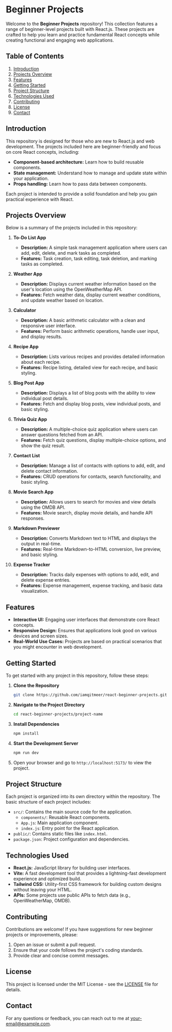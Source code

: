 # Beginner Projects

Welcome to the **Beginner Projects** repository! This collection features a range of beginner-level projects built with React.js. These projects are crafted to help you learn and practice fundamental React concepts while creating functional and engaging web applications.

## Table of Contents

1. [Introduction](#introduction)
2. [Projects Overview](#projects-overview)
3. [Features](#features)
4. [Getting Started](#getting-started)
5. [Project Structure](#project-structure)
6. [Technologies Used](#technologies-used)
7. [Contributing](#contributing)
8. [License](#license)
9. [Contact](#contact)

## Introduction

This repository is designed for those who are new to React.js and web development. The projects included here are beginner-friendly and focus on core React concepts, including:

- **Component-based architecture:** Learn how to build reusable components.
- **State management:** Understand how to manage and update state within your application.
- **Props handling:** Learn how to pass data between components.

Each project is intended to provide a solid foundation and help you gain practical experience with React.

## Projects Overview

Below is a summary of the projects included in this repository:

1. **To-Do List App**

   - **Description:** A simple task management application where users can add, edit, delete, and mark tasks as completed.
   - **Features:** Task creation, task editing, task deletion, and marking tasks as completed.

2. **Weather App**

   - **Description:** Displays current weather information based on the user's location using the OpenWeatherMap API.
   - **Features:** Fetch weather data, display current weather conditions, and update weather based on location.

3. **Calculator**

   - **Description:** A basic arithmetic calculator with a clean and responsive user interface.
   - **Features:** Perform basic arithmetic operations, handle user input, and display results.

4. **Recipe App**

   - **Description:** Lists various recipes and provides detailed information about each recipe.
   - **Features:** Recipe listing, detailed view for each recipe, and basic styling.

5. **Blog Post App**

   - **Description:** Displays a list of blog posts with the ability to view individual post details.
   - **Features:** Fetch and display blog posts, view individual posts, and basic styling.

6. **Trivia Quiz App**

   - **Description:** A multiple-choice quiz application where users can answer questions fetched from an API.
   - **Features:** Fetch quiz questions, display multiple-choice options, and show the quiz result.

7. **Contact List**

   - **Description:** Manage a list of contacts with options to add, edit, and delete contact information.
   - **Features:** CRUD operations for contacts, search functionality, and basic styling.

8. **Movie Search App**

   - **Description:** Allows users to search for movies and view details using the OMDB API.
   - **Features:** Movie search, display movie details, and handle API responses.

9. **Markdown Previewer**

   - **Description:** Converts Markdown text to HTML and displays the output in real-time.
   - **Features:** Real-time Markdown-to-HTML conversion, live preview, and basic styling.

10. **Expense Tracker**
    - **Description:** Tracks daily expenses with options to add, edit, and delete expense entries.
    - **Features:** Expense management, expense tracking, and basic data visualization.

## Features

- **Interactive UI:** Engaging user interfaces that demonstrate core React concepts.
- **Responsive Design:** Ensures that applications look good on various devices and screen sizes.
- **Real-World Use Cases:** Projects are based on practical scenarios that you might encounter in web development.

## Getting Started

To get started with any project in this repository, follow these steps:

1. **Clone the Repository**

   ```bash
   git clone https://github.com/iamqitmeer/react-beginner-projects.git
   ```

2. **Navigate to the Project Directory**

   ```bash
   cd react-beginner-projects/project-name
   ```

3. **Install Dependencies**

   ```bash
   npm install
   ```

4. **Start the Development Server**

   ```bash
   npm run dev
   ```

5. Open your browser and go to `http://localhost:5173/` to view the project.

## Project Structure

Each project is organized into its own directory within the repository. The basic structure of each project includes:

- `src/`: Contains the main source code for the application.
  - `components/`: Reusable React components.
  - `App.js`: Main application component.
  - `index.js`: Entry point for the React application.
- `public/`: Contains static files like `index.html`.
- `package.json`: Project configuration and dependencies.

## Technologies Used

- **React.js:** JavaScript library for building user interfaces.
- **Vite:** A fast development tool that provides a lightning-fast development experience and optimized build.
- **Tailwind CSS:** Utility-first CSS framework for building custom designs without leaving your HTML.
- **APIs:** Some projects use public APIs to fetch data (e.g., OpenWeatherMap, OMDB).

## Contributing

Contributions are welcome! If you have suggestions for new beginner projects or improvements, please:

1. Open an issue or submit a pull request.
2. Ensure that your code follows the project's coding standards.
3. Provide clear and concise commit messages.

## License

This project is licensed under the MIT License - see the [LICENSE](LICENSE) file for details.

## Contact

For any questions or feedback, you can reach out to me at [your-email@example.com](mailto:iamqitmeeer@gmail.com).
